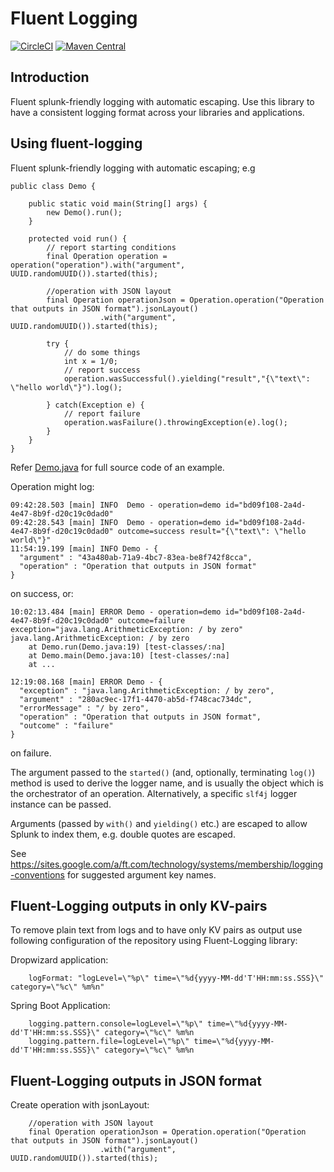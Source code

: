 Fluent Logging
==============

[![CircleCI](https://circleci.com/gh/Financial-Times/fluent-logging.svg?style=svg&circle-token=2bf1e9c418beb98c7445d741db96e04c54a577aa)](https://circleci.com/gh/Financial-Times/fluent-logging) [![Maven Central](https://maven-badges.herokuapp.com/maven-central/com.ft.membership/fluent-logging/badge.svg)](https://maven-badges.herokuapp.com/maven-central/com.ft.membership/fluent-logging)

## Introduction
Fluent splunk-friendly logging with automatic escaping. Use this library to have a consistent logging format across your
libraries and applications.

## Using fluent-logging

Fluent splunk-friendly logging with automatic escaping; e.g

    public class Demo {

        public static void main(String[] args) {
            new Demo().run();
        }

        protected void run() {
            // report starting conditions
            final Operation operation = operation("operation").with("argument", UUID.randomUUID()).started(this);
            
            //operation with JSON layout
            final Operation operationJson = Operation.operation("Operation that outputs in JSON format").jsonLayout()
                        .with("argument", UUID.randomUUID()).started(this);

            try {
                // do some things
                int x = 1/0;
                // report success
                operation.wasSuccessful().yielding("result","{\"text\": \"hello world\"}").log();

            } catch(Exception e) {
                // report failure
                operation.wasFailure().throwingException(e).log();
            }
        }
    }

Refer [Demo.java](src/test/java/Demo.java) for full source code of an example.

Operation might log:

    09:42:28.503 [main] INFO  Demo - operation=demo id="bd09f108-2a4d-4e47-8b9f-d20c19c0dad0"
    09:42:28.543 [main] INFO  Demo - operation=demo id="bd09f108-2a4d-4e47-8b9f-d20c19c0dad0" outcome=success result="{\"text\": \"hello world\"}"
    11:54:19.199 [main] INFO Demo - {
      "argument" : "43a480ab-71a9-4bc7-83ea-be8f742f8cca",
      "operation" : "Operation that outputs in JSON format"
    }


on success, or:

    10:02:13.484 [main] ERROR Demo - operation=demo id="bd09f108-2a4d-4e47-8b9f-d20c19c0dad0" outcome=failure exception="java.lang.ArithmeticException: / by zero"
    java.lang.ArithmeticException: / by zero
        at Demo.run(Demo.java:19) [test-classes/:na]
        at Demo.main(Demo.java:10) [test-classes/:na]
        at ...
        
    12:19:08.168 [main] ERROR Demo - {
      "exception" : "java.lang.ArithmeticException: / by zero",
      "argument" : "280ac9ec-17f1-4470-ab5d-f748cac734dc",
      "errorMessage" : "/ by zero",
      "operation" : "Operation that outputs in JSON format",
      "outcome" : "failure"
    }

on failure.

The argument passed to the ```started()``` (and, optionally, terminating ```log()```) method is used to derive 
the logger name, and is usually the object which is the orchestrator of an operation. Alternatively, a specific `slf4j`
logger instance can be passed.

Arguments (passed  by ```with()``` and ```yielding()``` etc.) are escaped to allow Splunk to index them, e.g. double 
quotes are escaped.

See https://sites.google.com/a/ft.com/technology/systems/membership/logging-conventions for suggested argument key 
names.

## Fluent-Logging outputs in only KV-pairs

To remove plain text from logs and to have only KV pairs as output use following configuration of
the repository using Fluent-Logging library:

Dropwizard application:

        logFormat: "logLevel=\"%p\" time=\"%d{yyyy-MM-dd'T'HH:mm:ss.SSS}\" category=\"%c\" %m%n"

Spring Boot Application:

        logging.pattern.console=logLevel=\"%p\" time=\"%d{yyyy-MM-dd'T'HH:mm:ss.SSS}\" category=\"%c\" %m%n
        logging.pattern.file=logLevel=\"%p\" time=\"%d{yyyy-MM-dd'T'HH:mm:ss.SSS}\" category=\"%c\" %m%n

## Fluent-Logging outputs in JSON format

Create operation with jsonLayout:

        //operation with JSON layout
        final Operation operationJson = Operation.operation("Operation that outputs in JSON format").jsonLayout()
                        .with("argument", UUID.randomUUID()).started(this);

 